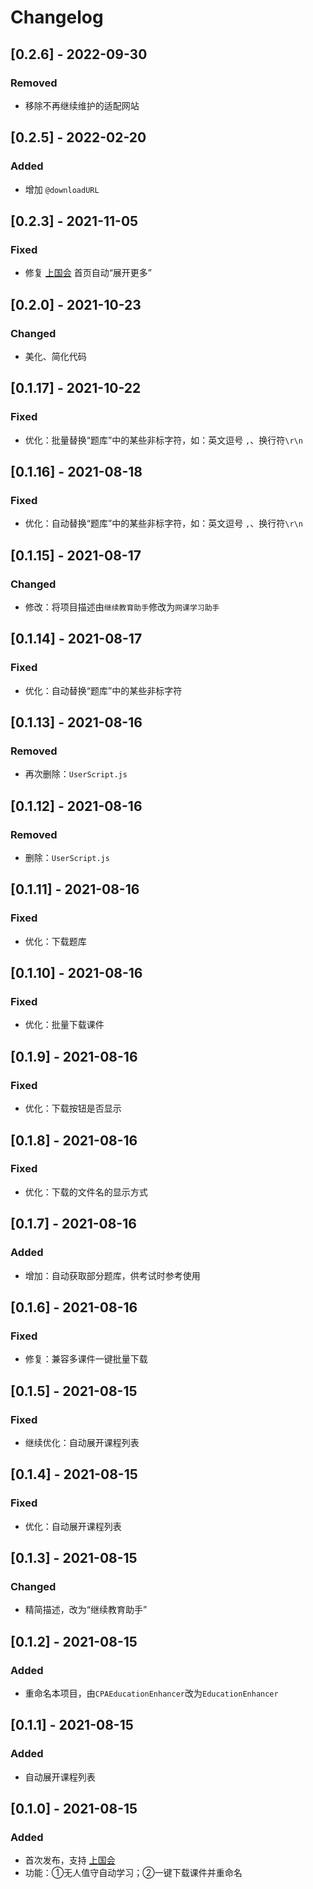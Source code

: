 # Changelog

## [0.2.6] - 2022-09-30
### Removed
- 移除不再继续维护的适配网站

## [0.2.5] - 2022-02-20
### Added
- 增加 `@downloadURL`

## [0.2.3] - 2021-11-05
### Fixed
- 修复 [上国会](ce.esnai.net) 首页自动“展开更多”

## [0.2.0] - 2021-10-23
### Changed
- 美化、简化代码

## [0.1.17] - 2021-10-22
### Fixed
- 优化：批量替换“题库”中的某些非标字符，如：英文逗号 `,`、换行符`\r\n`

## [0.1.16] - 2021-08-18
### Fixed
- 优化：自动替换“题库”中的某些非标字符，如：英文逗号 `,`、换行符`\r\n`

## [0.1.15] - 2021-08-17
### Changed
- 修改：将项目描述由`继续教育助手`修改为`网课学习助手`

## [0.1.14] - 2021-08-17
### Fixed
- 优化：自动替换“题库”中的某些非标字符

## [0.1.13] - 2021-08-16
### Removed
- 再次删除：`UserScript.js`

## [0.1.12] - 2021-08-16
### Removed
- 删除：`UserScript.js`

## [0.1.11] - 2021-08-16
### Fixed
- 优化：下载题库

## [0.1.10] - 2021-08-16
### Fixed
- 优化：批量下载课件

## [0.1.9] - 2021-08-16
### Fixed
- 优化：下载按钮是否显示

## [0.1.8] - 2021-08-16
### Fixed
- 优化：下载的文件名的显示方式

## [0.1.7] - 2021-08-16
### Added
- 增加：自动获取部分题库，供考试时参考使用

## [0.1.6] - 2021-08-16
### Fixed
- 修复：兼容多课件一键批量下载

## [0.1.5] - 2021-08-15
### Fixed
- 继续优化：自动展开课程列表

## [0.1.4] - 2021-08-15
### Fixed
- 优化：自动展开课程列表

## [0.1.3] - 2021-08-15
### Changed
- 精简描述，改为“继续教育助手”

## [0.1.2] - 2021-08-15
### Added
- 重命名本项目，由`CPAEducationEnhancer`改为`EducationEnhancer`

## [0.1.1] - 2021-08-15
### Added
- 自动展开课程列表

## [0.1.0] - 2021-08-15
### Added
- 首次发布，支持 [上国会](ce.esnai.net)
- 功能：①无人值守自动学习；②一键下载课件并重命名